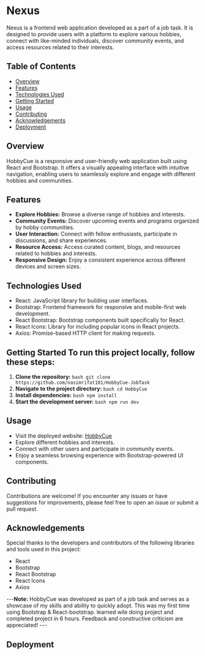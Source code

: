 # Nexus 
Nexus is a frontend web application developed as a part of a job task. It is designed to provide users with a platform to explore various hobbies, connect with like-minded individuals, discover community events, and access resources related to their interests. 

## Table of Contents
- [Overview](#overview)
- [Features](#features)
- [Technologies Used](#technologies-used)
- [Getting Started](#getting-started)
- [Usage](#usage)
- [Contributing](#contributing)
- [Acknowledgements](#acknowledgements)
- [Deployment](#Deployment)
  
## Overview  
HobbyCue is a responsive and user-friendly web application built using React and Bootstrap. It offers a visually appealing interface with intuitive navigation, enabling users to seamlessly explore and engage with different hobbies and communities. 

## Features
- **Explore Hobbies:** Browse a diverse range of hobbies and interests.
- **Community Events:** Discover upcoming events and programs organized by hobby communities.
- **User Interaction:** Connect with fellow enthusiasts, participate in discussions, and share experiences.
- **Resource Access:** Access curated content, blogs, and resources related to hobbies and interests.
- **Responsive Design:** Enjoy a consistent experience across different devices and screen sizes.

## Technologies Used 
- React: JavaScript library for building user interfaces.
- Bootstrap: Frontend framework for responsive and mobile-first web development.
- React Bootstrap: Bootstrap components built specifically for React.
- React Icons: Library for including popular icons in React projects.
- Axios: Promise-based HTTP client for making requests.
  
## Getting Started To run this project locally, follow these steps:
1. **Clone the repository:** ```bash git clone https://github.com/nasimrifat101/HobbyCue-JobTask ```
2. **Navigate to the project directory:** ```bash cd HobbyCue ```
3. **Install dependencies:** ```bash npm install ```
4. **Start the development server:** ```bash npm run dev ```
   
## Usage 
- Visit the deployed website: [HobbyCue](https://happycue.surge.sh/)
- Explore different hobbies and interests.
- Connect with other users and participate in community events.
- Enjoy a seamless browsing experience with Bootstrap-powered UI components.
  
## Contributing
Contributions are welcome! If you encounter any issues or have suggestions for improvements, please feel free to open an issue or submit a pull request. 

## Acknowledgements
Special thanks to the developers and contributors of the following libraries and tools used in this project: 
- React
- Bootstrap
- React Bootstrap
- React Icons
- Axios
  
---**Note:** HobbyCue was developed as part of a job task and serves as a showcase of my skills and ability to quickly adopt. This was my first time using Bootstrap & React-bootstrap. learned wile doing project and completed project in 6 hours. Feedback and constructive criticism are appreciated! ---

## Deployment
